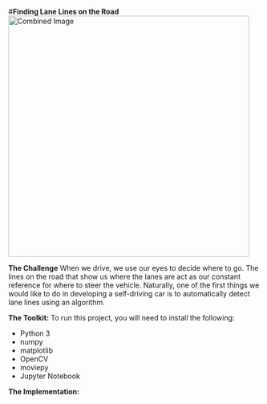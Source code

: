 #**Finding Lane Lines on the Road** 
<img src="laneLines_thirdPass.jpg" width="480" alt="Combined Image" />

**The Challenge**
When we drive, we use our eyes to decide where to go.  The lines on the road that show us where the lanes are act as our constant reference for where to steer the vehicle.  Naturally, one of the first things we would like to do in developing a self-driving car is to automatically detect lane lines using an algorithm.

**The Toolkit:**
To run this project, you will need to install the following:
 - Python 3
 - numpy
 - matplotlib
 - OpenCV 
 - moviepy
 - Jupyter Notebook
 
 **The Implementation:**
 
